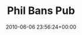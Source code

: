 ---
title:		"Phil Bans Pub"
type:		"photos"
mediatype:		"upload"
location:		"Donegal, Ireland"
date:		"2010-06-06 23:56:24+00:00"
album:		"people"
filename:		"phil-bans-donegal.md"
series:		"friends"
cl_public_id:		"people/phil-bans-donegal"
cl_version:		1497005521
format:		"tiff"
bytes:		4188284
width:		2151
height:		1440
colours:
- "#232323"
- "#818181"
- "#D2D2D2"
- "#D9D9D8"
exposure_mode:		"Auto"
program:		"Aperture-priority AE"
aperture:		"6.3"
focal_length:		"18.0 mm"
iso:		"100"
shutter_speed:		"1/60"
metering:		"Spot"
flash:		"Fired, Return detected"
white_balance:		"Custom"
colour_temp:		"6450"
has_crop:		"false"
orientation:		"Horizontal (normal)"
camera_model:		"NIKON D200"
lens_info:		"18-55mm f/3.5-5.6"
artist: "Matt Finucane"
x_resolution:		"300"
y_resolution:		"300"
---